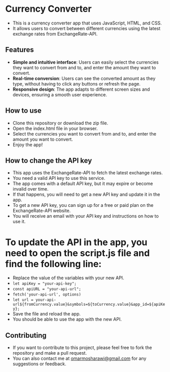 # Currency Converter

- This is a currency converter app that uses JavaScript, HTML, and CSS.
- It allows users to convert between different currencies using the latest exchange rates from ExchangeRate-API.

## Features

- **Simple and intuitive interface**: Users can easily select the currencies they want to convert from and to, and enter the amount they want to convert.
- **Real-time conversion**: Users can see the converted amount as they type, without having to click any buttons or refresh the page.
- **Responsive design**: The app adapts to different screen sizes and devices, ensuring a smooth user experience.

## How to use

- Clone this repository or download the zip file.
- Open the index.html file in your browser.
- Select the currencies you want to convert from and to, and enter the amount you want to convert.
- Enjoy the app!

## How to change the API key

- This app uses the ExchangeRate-API to fetch the latest exchange rates.
- You need a valid API key to use this service.
- The app comes with a default API key, but it may expire or become invalid over time.
- If that happens, you will need to get a new API key and update it in the app.
- To get a new API key, you can sign up for a free or paid plan on the ExchangeRate-API website.
- You will receive an email with your API key and instructions on how to use it.

# To update the API in the app, you need to open the script.js file and find the following line:
- Replace the value of the variables with your new API.
- `let apiKey = "your-api-key";`
- `const apiURL = "your-api-url";`
- `fetch('your-api-url', options)`
- `let url = your-api-url${fromCurrency.value}&symbols=${toCurrency.value}&app_id=${apiKey};`
- Save the file and reload the app.
- You should be able to use the app with the new API.

## Contributing
- If you want to contribute to this project, please feel free to fork the repository and make a pull request.
- You can also contact me at omarmosharawi@gmail.com for any suggestions or feedback.
